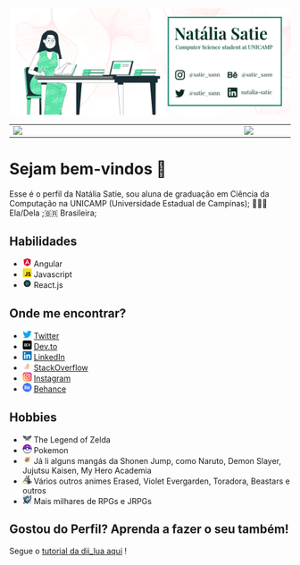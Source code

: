 ![capa github](https://github.com/NatSatie/natSatie/blob/master/images/Capa_github.png)  

<center>
  <table>
    <tr>
        <td><img width="400px" align="left" src="https://github-readme-stats.vercel.app/api/top-langs/?username=natSatie&hide=html&layout=compact&theme=vue" /></td>
        <td><img width="495px" align="left" src="https://github-readme-stats.vercel.app/api?username=natSatie&theme=vue"/></td>
    </tr>   
  </table>
</center>
<h1> Sejam bem-vindos 👋</h1>
Esse é o perfil da Natália Satie, sou aluna de graduação em Ciência da Computação na UNICAMP (Universidade Estadual de Campinas); 👩🏻‍💻 Ela/Dela ;🇧🇷 Brasileira; 

<h2> Habilidades </h2>

<ul>
  <li> <img src="images\skills\angular.png" width="16"></img> Angular </li>
  <li> <img src="images\skills\javascript.png" width="16"></img> Javascript </li>
  <li> <img src="images\skills\react.png" width="16"></img> React.js </li>
</ul>

<h2> Onde me encontrar? </h2>
<ul>
  <li> <img src="images\socialMedia\twitter.png" width="16"></img> <a href="https://twitter.com/satie_sann"> Twitter </a> </li>
  <li> <img src="images\socialMedia\devto.png" width="16"></img> <a href="https://dev.to/satie_sann"> Dev.to </a></li>
  <li> <img src="images\socialMedia\linkedin.png" width="16"></img> <a href="https://www.linkedin.com/in/natalia-satie/"> LinkedIn </a></li>
  <li> <img src="images\socialMedia\stackoverflow.png"  width="16"></img> <a href="https://stackexchange.com/users/13125964/nat%c3%a1lia-satie"> StackOverflow </a></li>
  <li> <img src="images\socialMedia\instagram.png"  width="16"></img> <a href="https://www.instagram.com/satie_sann/"> Instagram </a> </li>
  <li> <img src="images\socialMedia\behance.png" width="16"></img> <a href="https://www.behance.net/satie_sann/"> Behance </a> </li>
</ul>

<h2> Hobbies </h2>

<ul>
  <li> <img src="images\hobbies\zeldaFan.png" width="16"></img> The Legend of Zelda </li>
  <li> <img src="images\hobbies\pokemonFan.png" width="16"></img> Pokemon </li>
  <li> <img src="images\hobbies\narutoFan.jpg" width="16"></img> Já li alguns mangás da Shonen Jump, como Naruto, Demon Slayer, Jujutsu Kaisen, My Hero Academia </li>
  <li> <img src="images\hobbies\anime.png" width="16"></img> Vários outros animes Erased, Violet Evergarden, Toradora, Beastars e outros </li>
  <li> <img src="images\hobbies\rpgGamer.png" width="16"></img> Mais milhares de RPGs e JRPGs </li>
</ul>

<h2> Gostou do Perfil? Aprenda a fazer o seu também! </h2>
Segue o <a href="https://dev.to/dii_lua/github-profile-como-fazer-54o0"> tutorial da dii_lua aqui</a> !



